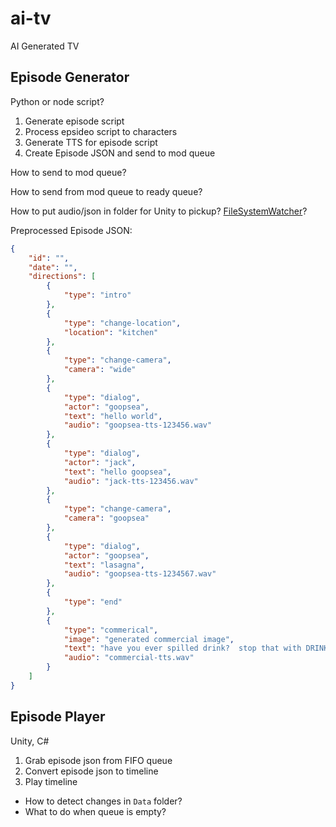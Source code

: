 # ai-tv

AI Generated TV

## Episode Generator

Python or node script?

1. Generate episode script
2. Process epsideo script to characters
3. Generate TTS for episode script
4. Create Episode JSON and send to mod queue

How to send to mod queue?

How to send from mod queue to ready queue?

How to put audio/json in folder for Unity to pickup? [FileSystemWatcher](https://learn.microsoft.com/en-us/dotnet/api/system.io.filesystemwatcher?redirectedfrom=MSDN&view=net-7.0)?

Preprocessed Episode JSON:

```json
{
    "id": "",
    "date": "",
    "directions": [
        {
            "type": "intro"
        },
        {
            "type": "change-location",
            "location": "kitchen"
        },
        {
            "type": "change-camera",
            "camera": "wide"
        },
        {
            "type": "dialog",
            "actor": "goopsea",
            "text": "hello world",
            "audio": "goopsea-tts-123456.wav"
        },
        {
            "type": "dialog",
            "actor": "jack",
            "text": "hello goopsea",
            "audio": "jack-tts-123456.wav"
        },
        {
            "type": "change-camera",
            "camera": "goopsea"
        },
        {
            "type": "dialog",
            "actor": "goopsea",
            "text": "lasagna",
            "audio": "goopsea-tts-1234567.wav"
        },
        {
            "type": "end"
        },
        {
            "type": "commerical",
            "image": "generated commercial image",
            "text": "have you ever spilled drink?  stop that with DRINK ANCHOR!",
            "audio": "commercial-tts.wav"
        }
    ]
}
```

## Episode Player

Unity, C#

1. Grab episode json from FIFO queue
2. Convert episode json to timeline
3. Play timeline

* How to detect changes in `Data` folder?
* What to do when queue is empty?
